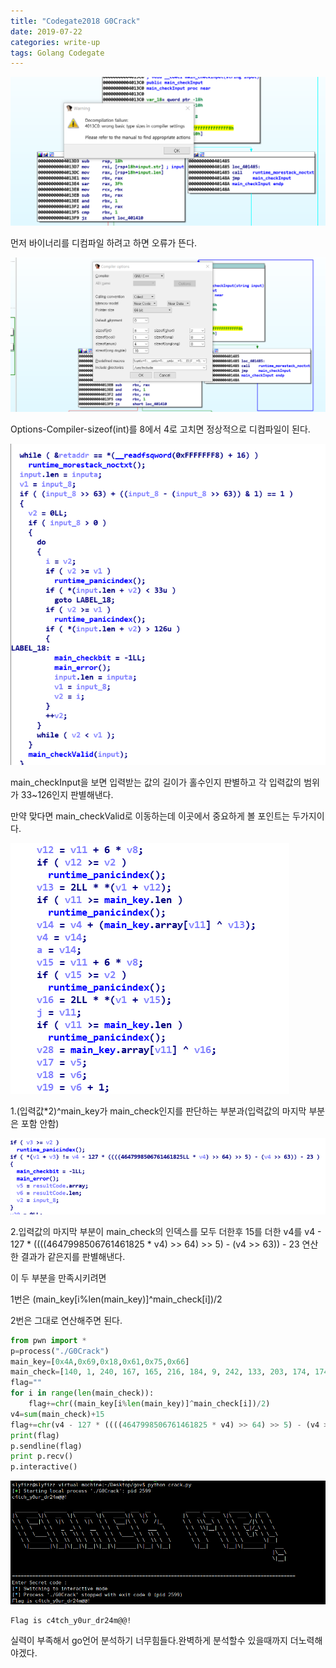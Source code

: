 ```yaml
---
title: "Codegate2018 G0Crack"
date: 2019-07-22
categories: write-up
tags: Golang Codegate
---
```


![error](https://raw.githubusercontent.com/slyfizz3/slyfizz3.github.io/master/image/G0Crack/error.png)

먼저 바이너리를 디컴파일 하려고 하면 오류가 뜬다.

![compiler](https://raw.githubusercontent.com/slyfizz3/slyfizz3.github.io/master/image/G0Crack/compiler.png)


Options-Compiler-sizeof(int)를 8에서 4로 고치면 정상적으로 디컴파일이 된다.


![input](https://raw.githubusercontent.com/slyfizz3/slyfizz3.github.io/master/image/G0Crack/input.png)

main_checkInput을 보면 입력받는 값의 길이가 홀수인지 판별하고 각 입력값의 범위가 33~126인지 판별해낸다.

만약 맞다면 main_checkValid로 이동하는데 이곳에서 중요하게 볼 포인트는 두가지이다.

![point1](https://raw.githubusercontent.com/slyfizz3/slyfizz3.github.io/master/image/G0Crack/poin1.png)

1.(입력값*2)^main_key가 main_check인지를 판단하는 부분과(입력값의 마지막 부분은 포함 안함)

![point2](https://raw.githubusercontent.com/slyfizz3/slyfizz3.github.io/master/image/G0Crack/point2.png)

2.입력값의 마지막 부분이 main_check의 인덱스를 모두 더한후 15를 더한 v4를 
v4 - 127 * ((((4647998506761461825 * v4) >> 64) >> 5) - (v4 >> 63)) - 23
연산한 결과가 같은지를 판별해낸다.

이 두 부분을 만족시키려면

1번은 (main_key[i%len(main_key)]^main_check[i])/2

2번은 그대로 연산해주면 된다.

```python
from pwn import *
p=process("./G0Crack")
main_key=[0x4A,0x69,0x18,0x61,0x75,0x66]
main_check=[140, 1, 240, 167, 165, 216, 184, 9, 242, 133, 203, 174, 174, 13, 112, 187, 245, 230]
flag=""
for i in range(len(main_check)):
	flag+=chr((main_key[i%len(main_key)]^main_check[i])/2)
v4=sum(main_check)+15
flag+=chr(v4 - 127 * ((((4647998506761461825 * v4) >> 64) >> 5) - (v4 >> 63)) - 23 )
print(flag)
p.sendline(flag)
print p.recv()
p.interactive()
```

![result](https://raw.githubusercontent.com/slyfizz3/slyfizz3.github.io/master/image/G0Crack/result.png)

```
Flag is c4tch_y0ur_dr24m@@!
```

실력이 부족해서 go언어 분석하기 너무힘들다.완벽하게 분석할수 있을때까지 더노력해야겠다.
